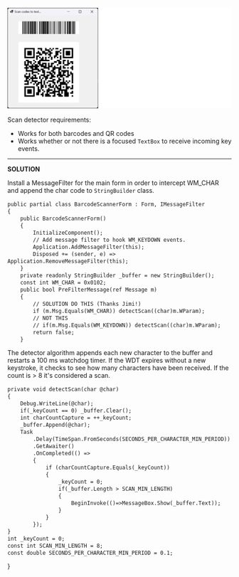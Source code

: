 ![screenshot](https://github.com/IVSoftware/barcode-scanner-01/blob/master/barcode-scanner-01/Screenshots/screenshot-a.png)

Scan detector requirements:

- Works for both barcodes and QR codes
- Works whether or not there is a focused `TextBox` to receive incoming key events.

***
**SOLUTION**

Install a MessageFilter for the main form in order to intercept WM_CHAR and append the char code to `StringBuilder` class.

    public partial class BarcodeScannerForm : Form, IMessageFilter
    {        
        public BarcodeScannerForm()
        {
            InitializeComponent();
            // Add message filter to hook WM_KEYDOWN events.
            Application.AddMessageFilter(this);
            Disposed += (sender, e) => Application.RemoveMessageFilter(this);
        }
        private readonly StringBuilder _buffer = new StringBuilder();
        const int WM_CHAR = 0x0102;
        public bool PreFilterMessage(ref Message m)
        {
            // SOLUTION DO THIS (Thanks Jimi!)
            if (m.Msg.Equals(WM_CHAR)) detectScan((char)m.WParam);
            // NOT THIS
            // if(m.Msg.Equals(WM_KEYDOWN)) detectScan((char)m.WParam);
            return false;
        }

The detector algorithm appends each new character to the buffer and restarts a 100 ms watchdog timer. If the WDT expires without a new keystroke, it checks to see how many characters have been received. If the count is > 8 it's considered a scan.

    private void detectScan(char @char)
    {
        Debug.WriteLine(@char);
        if(_keyCount == 0) _buffer.Clear();
        int charCountCapture = ++_keyCount;
        _buffer.Append(@char);
        Task
            .Delay(TimeSpan.FromSeconds(SECONDS_PER_CHARACTER_MIN_PERIOD))
            .GetAwaiter()
            .OnCompleted(() => 
            {
                if (charCountCapture.Equals(_keyCount))
                {
                    _keyCount = 0;
                    if(_buffer.Length > SCAN_MIN_LENGTH)
                    {
                        BeginInvoke(()=>MessageBox.Show(_buffer.Text));
                    }
                }
            });
    }
    int _keyCount = 0;
    const int SCAN_MIN_LENGTH = 8;
    const double SECONDS_PER_CHARACTER_MIN_PERIOD = 0.1;
}